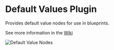 
# Default Values Plugin
Provides default value nodes for use in blueprints.

See more information in the [Wiki](https://github.com/BenVlodgi/UE-DefaultValuesPlugin/wiki/Default-Values-Plugin)

![Default Value Nodes](https://user-images.githubusercontent.com/1462374/160649917-be1bcebd-c425-42ab-a320-1856b0bb292b.png)
